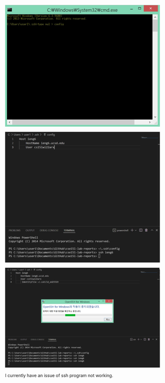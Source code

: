 ![image](configMade.jpg)

![image](configEdit.jpg)

![image](error.jpg)

I currently have an issue of ssh program not working.